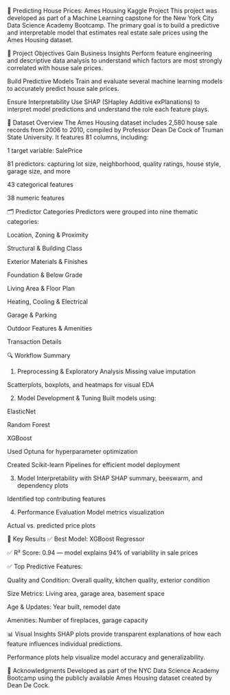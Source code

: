 🏡 Predicting House Prices: Ames Housing Kaggle Project
This project was developed as part of a Machine Learning capstone for the New York City Data Science Academy Bootcamp. The primary goal is to build a predictive and interpretable model that estimates real estate sale prices using the Ames Housing dataset.

🎯 Project Objectives
Gain Business Insights
Perform feature engineering and descriptive data analysis to understand which factors are most strongly correlated with house sale prices.

Build Predictive Models
Train and evaluate several machine learning models to accurately predict house sale prices.

Ensure Interpretability
Use SHAP (SHapley Additive exPlanations) to interpret model predictions and understand the role each feature plays.

🧾 Dataset Overview
The Ames Housing dataset includes 2,580 house sale records from 2006 to 2010, compiled by Professor Dean De Cock of Truman State University. It features 81 columns, including:

1 target variable: SalePrice

81 predictors: capturing lot size, neighborhood, quality ratings, house style, garage size, and more

43 categorical features

38 numeric features

🗂️ Predictor Categories
Predictors were grouped into nine thematic categories:

Location, Zoning & Proximity

Structural & Building Class

Exterior Materials & Finishes

Foundation & Below Grade

Living Area & Floor Plan

Heating, Cooling & Electrical

Garage & Parking

Outdoor Features & Amenities

Transaction Details

🔍 Workflow Summary
1. Preprocessing & Exploratory Analysis
Missing value imputation

Scatterplots, boxplots, and heatmaps for visual EDA

2. Model Development & Tuning
Built models using:

ElasticNet

Random Forest

XGBoost

Used Optuna for hyperparameter optimization

Created Scikit-learn Pipelines for efficient model deployment

3. Model Interpretability with SHAP
SHAP summary, beeswarm, and dependency plots

Identified top contributing features

4. Performance Evaluation
Model metrics visualization

Actual vs. predicted price plots

🧠 Key Results
✅ Best Model: XGBoost Regressor

✅ R² Score: 0.94 — model explains 94% of variability in sale prices

✅ Top Predictive Features:

Quality and Condition: Overall quality, kitchen quality, exterior condition

Size Metrics: Living area, garage area, basement space

Age & Updates: Year built, remodel date

Amenities: Number of fireplaces, garage capacity

📊 Visual Insights
SHAP plots provide transparent explanations of how each feature influences individual predictions.

Performance plots help visualize model accuracy and generalizability.

🤝 Acknowledgments
Developed as part of the NYC Data Science Academy Bootcamp using the publicly available Ames Housing dataset created by Dean De Cock.

